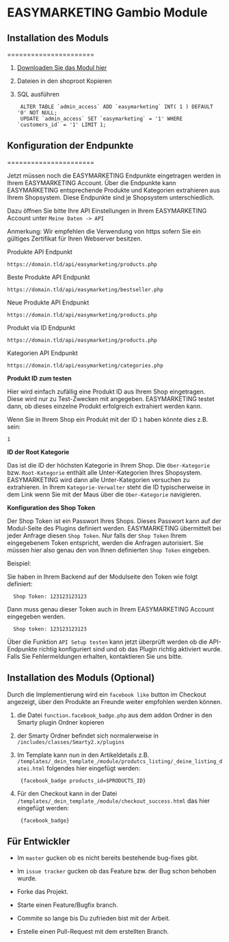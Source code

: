 # EASYMARKETING Gambio Module

## Installation des Moduls
======================

1. [Downloaden Sie das Modul hier](https://github.com/EASYMARKETING/gambio/archive/master.zip)

2. Dateien in den shoproot Kopieren

3. SQL ausführen

		ALTER TABLE `admin_access` ADD `easymarketing` INT( 1 ) DEFAULT '0' NOT NULL;
		UPDATE `admin_access` SET `easymarketing` = '1' WHERE `customers_id` = '1' LIMIT 1;

## Konfiguration der Endpunkte
======================

Jetzt müssen noch die EASYMARKETING Endpunkte eingetragen werden in Ihrem EASYMARKETING Account. Über die Endpunkte kann EASYMARKETING entsprechende Produkte und Kategorien extrahieren aus Ihrem Shopsystem. Diese Endpunkte sind je Shopsystem unterschiedlich.

Dazu öffnen Sie bitte Ihre API Einstellungen in Ihrem EASYMARKETING Account unter `Meine Daten -> API`

Anmerkung: Wir empfehlen die Verwendung von https sofern Sie ein gültiges
Zertifikat für Ihren Webserver besitzen.

Produkte API Endpunkt

	https://domain.tld/api/easymarketing/products.php

Beste Produkte API Endpunkt

	https://domain.tld/api/easymarketing/bestseller.php

Neue Produkte API Endpunkt

	https://domain.tld/api/easymarketing/products.php

Produkt via ID Endpunkt

	https://domain.tld/api/easymarketing/products.php

Kategorien API Endpunkt

	https://domain.tld/api/easymarketing/categories.php
	
**Produkt ID zum testen** 

Hier wird einfach zufällig eine Produkt ID aus Ihrem Shop eingetragen. Diese wird nur zu Test-Zwecken mit angegeben. EASYMARKETING testet dann, ob dieses einzelne Produkt erfolgreich extrahiert werden kann.

Wenn Sie in Ihrem Shop ein Produkt mit der ID `1` haben könnte dies z.B. sein:

	1

**ID der Root Kategorie**

Das ist die ID der höchsten Kategorie in Ihrem Shop. Die `Ober-Kategorie` bzw. `Root-Kategorie` enthält alle Unter-Kategorien Ihres Shopsystem. EASYMARKETING wird dann alle Unter-Kategorien versuchen zu extrahieren. In Ihrem `Kategorie-Verwalter` steht die ID typischerweise in dem Link wenn Sie mit der Maus über die `Ober-Kategorie` navigieren.


**Konfiguration des Shop Token**

Der Shop Token ist ein Passwort Ihres Shops. Dieses Passwort kann auf der Modul-Seite des Plugins definiert werden. EASYMARKETING übermittelt bei jeder Anfrage diesen `Shop Token`. Nur falls der `Shop Token` Ihrem eingegebenem Token entspricht, werden die Anfragen autorisiert. Sie müssen hier also genau den von Ihnen definierten `Shop Token` eingeben.

Beispiel:

Sie haben in Ihrem Backend auf der Modulseite den Token wie folgt definiert:

	  Shop Token: 123123123123
	  
Dann muss genau dieser Token auch in Ihrem EASYMARKETING Account eingegeben werden.


      Shop token: 123123123123
			

Über die Funktion `API Setup testen` kann jetzt überprüft werden ob die API-Endpunkte richtig konfiguriert sind und ob das Plugin richtig aktiviert
wurde. Falls Sie Fehlermeldungen erhalten, kontaktieren Sie uns bitte.

## Installation des Moduls (Optional)

Durch die Implementierung wird ein `facebook like` button im Checkout angezeigt, über den Produkte an Freunde weiter empfohlen werden können.

1. die Datei `function.facebook_badge.php` aus dem addon Ordner in den Smarty plugin Ordner kopieren

2. der Smarty Ordner befindet sich normalerweise in `/includes/classes/Smarty2.x/plugins`

3. Im Template kann nun in den Artikeldetails z.B. `/templates/_dein_template_/module/produtcs_listing/_deine_listing_datei.html` folgendes hier eingefügt werden:

		{facebook_badge products_id=$PRODUCTS_ID}


4. Für den Checkout kann in der Datei `/templates/_dein_template_/module/checkout_success.html` das hier eingefügt werden:

		{facebook_badge}



## Für Entwickler

* Im `master` gucken ob es nicht bereits bestehende bug-fixes gibt.

* Im `issue tracker` gucken ob das Feature bzw. der Bug schon behoben wurde.

* Forke das Projekt.

* Starte einen Feature/Bugfix branch.

* Commite so lange bis Du zufrieden bist mit der Arbeit.

* Erstelle einen Pull-Request mit dem erstellten Branch.
